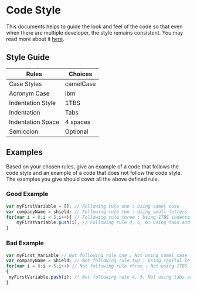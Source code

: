 # Code Style

This documents helps to guide the look and feel of the code so that even when there are multiple developer, the style remains consistent. You may read more about it [here](https://javascript.info/coding-style).

## Style Guide

| Rules             | Choices                         |
| ----------------- | ------------------------------- |
| Case Styles       | camelCase                       |
| Acronym Case      | ibm                             |
| Indentation Style | 1TBS                            |
| Indentation       | Tabs                            |
| Indentation Space | 4 spaces                        |
| Semicolon         | Optional                        |

## Examples

Based on your chosen rules, give an example of a code that follows the code style and an example of a code that does not follow the code style. The examples you give should cover all the above defined rule.

### Good Example

```js
var myFirstVariable = []; // Following rule one : Using camel case
var companyName = shield; // Following rule two : Using small letters for acronym
for(var i = 0;i < 5;i++){ // Following rule three : Using 1TBS indentation style
    myFirstVariable.push(i); // Following rule 4, 5, 6: Using tabs and 4 spaces for indentation and indentation space respectively.Use ;
}
```

### Bad Example

```js
var myFirst_Variable // Not following rule one : Not using camel case
var companyName = Shield; // Not following rule two : Using capital letters for acronym
for(var i = 0;i < 5;i++) // Not following rule three : Not using 1TBS indentation style
{
 myFirstVariable.push(i); /* Not following rule 4, 5: Not using tabs and use 1 spaces for indentation and indentation space respectively.*/
}
```
